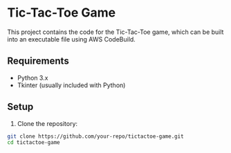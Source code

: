 # Tic-Tac-Toe Game

This project contains the code for the Tic-Tac-Toe game, which can be built into an executable file using AWS CodeBuild.

## Requirements

- Python 3.x
- Tkinter (usually included with Python)

## Setup

1. Clone the repository:

```bash
git clone https://github.com/your-repo/tictactoe-game.git
cd tictactoe-game
